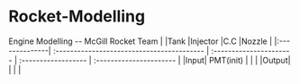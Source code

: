 # Rocket-Modelling
Engine Modelling -- McGill Rocket Team
|  |Tank                                         |Injector                 |C.C                  |Nozzle                   |
|:--------------| :----------------------------------------- | :---------------------- | :------------------ | :---------------------- |
|Input|     PMT(init)                 |                   |       |
|Output|                         |                   |       |

